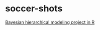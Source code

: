 # soccer-shots
[Bayesian hierarchical modeling project in R](https://willfleming.github.io/soccer-shots)
